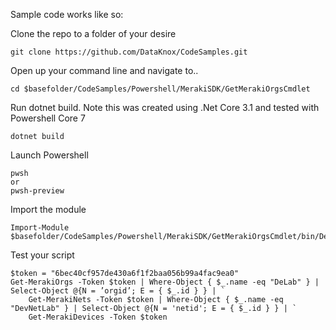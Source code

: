 Sample code works like so:

Clone the repo to a folder of your desire

```
git clone https://github.com/DataKnox/CodeSamples.git
```

Open up your command line and navigate to..
```
cd $basefolder/CodeSamples/Powershell/MerakiSDK/GetMerakiOrgsCmdlet
```

Run dotnet build. Note this was created using .Net Core 3.1 and tested with Powershell Core 7
```
dotnet build
```
Launch Powershell
```
pwsh
or
pwsh-preview
```
Import the module
```
Import-Module $basefolder/CodeSamples/Powershell/MerakiSDK/GetMerakiOrgsCmdlet/bin/Debug/netstandard2.0/GetMerakiOrgsCmdlet.dll
```
Test your script
```
$token = "6bec40cf957de430a6f1f2baa056b99a4fac9ea0"
Get-MerakiOrgs -Token $token | Where-Object { $_.name -eq "DeLab" } | Select-Object @{N = ’orgid’; E = { $_.id } } | `
    Get-MerakiNets -Token $token | Where-Object { $_.name -eq "DevNetLab" } | Select-Object @{N = 'netid'; E = { $_.id } } | `
    Get-MerakiDevices -Token $token
```
